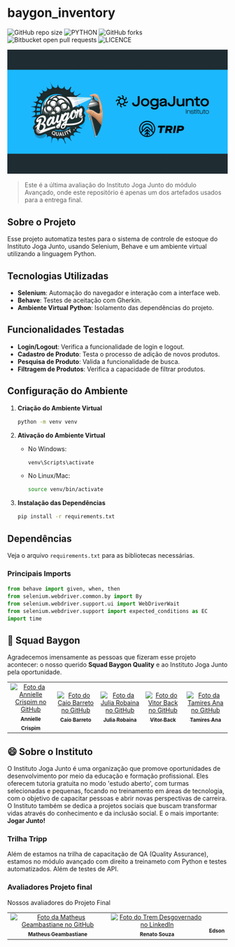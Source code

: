 # baygon_inventory


![GitHub repo size](https://img.shields.io/github/repo-size/anniellecrispim/baygon_inventory?style=for-the-badge)
![PYTHON](https://img.shields.io/badge/Python-%203.12.4%20-blue?style=for-the-badge&logo=python)
![GitHub forks](https://img.shields.io/github/forks/anniellecrispim/baygon_inventory?style=for-the-badge)
![Bitbucket open pull requests](https://img.shields.io/bitbucket/pr-raw/anniellecrispim/baygon_inventory?style=for-the-badge)
![LICENCE](https://img.shields.io/github/license/anniellecrispim/baygon_inventory?style=for-the-badge)



<img src="logo.png" alt="Logo Squad Baygon">


> Este é a última avaliação do Instituto Joga Junto do módulo Avançado, onde este repositório é apenas um dos artefados usados para a entrega final.

##  Sobre o Projeto

Esse  projeto automatiza testes para o sistema de controle de estoque do Instituto Joga Junto, usando Selenium, Behave e um ambiente virtual utilizando a linguagem Python.


## Tecnologias Utilizadas

- **Selenium**: Automação do navegador e interação com a interface web.
- **Behave**: Testes de aceitação com Gherkin.
- **Ambiente Virtual Python**: Isolamento das dependências do projeto.

## Funcionalidades Testadas

- **Login/Logout**: Verifica a funcionalidade de login e logout.
- **Cadastro de Produto**: Testa o processo de adição de novos produtos.
- **Pesquisa de Produto**: Valida a funcionalidade de busca.
- **Filtragem de Produtos**: Verifica a capacidade de filtrar produtos.

## Configuração do Ambiente

1. **Criação do Ambiente Virtual**

    ```sh
    python -m venv venv
    ```

2. **Ativação do Ambiente Virtual**

    - No Windows:

        ```sh
        venv\Scripts\activate
        ```

    - No Linux/Mac:

        ```sh
        source venv/bin/activate
        ```

3. **Instalação das Dependências**

    ```sh
    pip install -r requirements.txt
    ```

## Dependências

Veja o arquivo `requirements.txt` para as bibliotecas necessárias.

### Principais Imports

```python
from behave import given, when, then
from selenium.webdriver.common.by import By
from selenium.webdriver.support.ui import WebDriverWait
from selenium.webdriver.support import expected_conditions as EC
import time
```

## 🤝 Squad Baygon

Agradecemos imensamente as pessoas que fizeram esse projeto acontecer: o nosso querido **Squad Baygon Quality** e ao Instituto Joga Junto pela oportunidade.

<table>
  <tr>
    <td align="center">
      <a href="https://github.com/anniellecrispim" title="GitHub da Annielle">
        <img src="https://avatars.githubusercontent.com/anniellecrispim" width="100px;" alt="Foto da Annielle Crispim no GitHub"/><br>
        <sub>
          <b>Annielle Crispim</b>
        </sub>
      </a>
    </td>
    <td align="center">
      <a href="https://github.com/caiobarreto0" title="GitHub do Caio">
        <img src="https://avatars.githubusercontent.com/caiobarreto0" width="100px;" alt="Foto do Caio Barreto no GitHub"/><br>
        <sub>
          <b>Caio Barreto</b>
        </sub>
      </a>
    </td>
     <td align="center">
      <a href="https://github.com/juliarobaina" title="GitHub da Julia">
        <img src="https://avatars.githubusercontent.com/juliarobaina" width="100px;" alt="Foto da Julia Robaina no GitHub"/><br>
        <sub>
          <b>Julia Robaina</b>
        </sub>
      </a>
    </td>
    <td align="center">
      <a href="https://github.com/Vitor-Back" title="GitHub do Vitor">
        <img src="https://avatars.githubusercontent.com/Vitor-Back" width="100px;" alt="Foto do Vitor Back no GitHub"/><br>
        <sub>
          <b>Vitor Back</b>
        </sub>
      </a>
    </td>
    <td align="center">
      <a href="https://github.com/tamiresana" title="GitHub da Tamires">
        <img src="https://avatars.githubusercontent.com/tamiresana" width="100px;" alt="Foto da Tamires Ana no GitHub"/><br>
        <sub>
          <b>Tamires Ana</b>
        </sub>
      </a>
    </td>
  </tr>
</table>

## 😄 Sobre o Instituto 

O Instituto Joga Junto é uma organização que promove oportunidades de desenvolvimento por meio da educação e formação profissional. Eles oferecem tutoria gratuita no modo 'estudo aberto', com turmas selecionadas e pequenas,  focando no treinamento em áreas de tecnologia, com o objetivo de capacitar pessoas e abrir novas perspectivas de carreira. O Instituto também se dedica a projetos sociais que buscam transformar vidas através do conhecimento e da inclusão social. E o mais importante: **Jogar Junto!**

### Trilha Tripp 

Além de estamos na trilha de capacitação de QA (Quality Assurance), estamos no módulo avançado com direito a treinameto com Python e testes automatizados. Além de testes de API.

### Avaliadores Projeto final

Nossos avaliadores do Projeto Final

<table>
  <tr>
    <td align="center">
      <a href="https://github.com/MatheusGeambastiane" title="Foto do Matheus">
        <img src="https://avatars.githubusercontent.com/MatheusGeambastiane" width="100px;" alt="Foto da Matheus Geambastiane no GitHub"/><br>
        <sub>
          <b>Matheus Geambastiane</b>
        </sub>
      </a>
    </td>
 <td align="center">
      <a href="https://www.linkedin.com/in/rfdsouza/" title="Perfil do Trem Desgovernado no LinkedIn">
      <img src="https://media.licdn.com/dms/image/D5603AQFcxhQs4grslw/profile-displayphoto-shrink_800_800/0/1684419656473?e=1726099200&v=beta&t=OWwNILbsFDSpV3u-AIIlQpKp_8fTzt_xNH89i8XLzCE" width="100px;" alt="Foto do Trem Desgovernado no LinkedIn"/><br>
     <sub>
       <b>Renato Souza</b>
     </sub>
   </a>
 </td>
  <td align="center">
      <a href="" title="">
        <img src="https://static.vecteezy.com/system/resources/previews/005/544/718/original/profile-icon-design-free-vector.jpg" width="100px;" alt=""/><br>
        <sub>
          <b>Edson</b>
        </sub>
      </a>
    </td>
<table>
